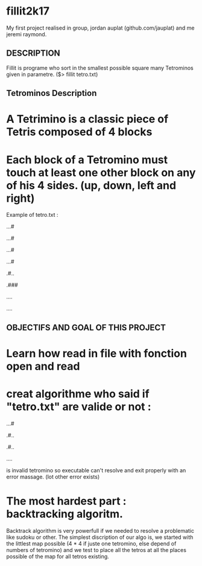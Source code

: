 # fillit2k17

My first project realised in group, jordan auplat (github.com/jauplat) and me jeremi raymond.

## DESCRIPTION

Fillit is programe who sort in the smallest possible square many Tetrominos given in parametre. ($> fillit tetro.txt)

## Tetrominos Description

# A Tetrimino is a classic piece of Tetris composed of 4 blocks
# Each block of a Tetromino must touch at least one other block on any of his 4 sides. (up, down, left and right)

Example of tetro.txt :

...#

...#

...#

...#


.#..

.###

....

....

## OBJECTIFS AND GOAL OF THIS PROJECT

# Learn how read in file with fonction open and read
# creat algorithme who said if "tetro.txt" are valide or not : 

...#

.#..

.#..

....

is invalid tetromino so executable can't resolve and exit properly with an error massage. (lot other error exists)

# The most hardest part : backtracking algoritm.

Backtrack algorithm is very powerfull if we needed to resolve a problematic like sudoku or other. The simplest discription of our algo is, we started with the littlest map possible (4 * 4 if juste one tetromino, else depend of numbers of tetromino) and we test to place all the tetros at all the places possible of the map for all tetros existing.
